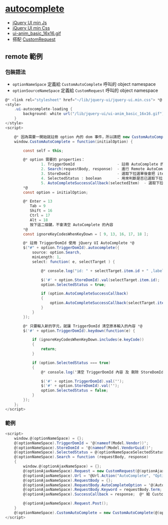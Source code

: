 # [autocomplete](https://jqueryui.com/autocomplete/)

-   [jQuery UI min Js](https://code.jquery.com/ui/1.12.1/jquery-ui.min.js)
-   [jQuery UI min Css](https://code.jquery.com/ui/1.12.1/themes/base/jquery-ui.min.css)
-   [ui-anim_basic_16x16.gif](https://github.com/jquery/codeorigin.jquery.com/blob/master/cdn/ui/1.8.2/themes/base/images/ui-anim_basic_16x16.gif)
-   搭配 [CustomRequest](./../jQuery/CustomRequest.md)

## remote 範例

### 包裝語法

-   `optionNameSpace` 定義給 `CustomAutoComplete` 呼叫的 object namespace
-   `optionSourceNameSpace` 定義給 `CustomRequest` 呼叫的 object namespace

```csharp
@* <link rel="stylesheet" href="~/lib/jquery-ui/jquery-ui.min.css"> *@
<style>
    .ui-autocomplete-loading {
        background: white url("/lib/jquery-ui/ui-anim_basic_16x16.gif") right center no-repeat;
    }
</style>
<script>

    @* 因為需要一開始就註冊 option 內的 dom 事件，所以請把 new CustomAutoComplete(initialOption) 放在最後一行 *@
    window.CustomAutoComplete = function(initialOption) {

        const self = this;

        @* option 需要的 properties：
                1. TriggerDomId                   - 註冊 AutoComplete 的 Dom Id
                2. Search(requestBody, response)  - 進行 Remote AutoComplete 使用的取資料的方式
                3. StoreDomId                     - 選取下拉選單後會把 item.Id 放至 StoreDomId 的 value 中
                4. SelectedStatus : boolean       - 用來判斷是否已選取下拉選單項目，特別是用於 編輯頁面
                5. AutoCompleteSuccessCallback(selectedItem)  - 選取下拉選單後會執行的 callback
        *@
        const option = initialOption;

        @* Enter = 13
           Tab = 9
           Shift = 16
           Ctrl = 17
           Alt = 18
           按下這二個鍵，不會清空 AutoComplete 的內容
        *@
        const ignoreKeyCodesWhenKeyDown = [ 9, 13, 16, 17, 18 ];

        @* 註冊 TriggerDomId 使用 jQuery UI AutoComplete *@
        $("#" + option.TriggerDomId).autocomplete({
            source: option.Search,
            minLength: 1,
            select: function( e, selectTarget ) {

                @* console.log("id: " + selectTarget.item.id + " ,label: " + selectTarget.item.label + " ,value: " + selectTarget.item.value); *@

                $('#' + option.StoreDomId).val(selectTarget.item.id);
                option.SelectedStatus = true;

                if (option.AutoCompleteSuccessCallback)
                {
                    option.AutoCompleteSuccessCallback(selectTarget.item);
                }
            }
        });

        @* 只要輸入新的字元，就讓 TriggerDomId 清空原本輸入的內容 *@
        $('#' + option.TriggerDomId).keydown(function(e) {

            if (ignoreKeyCodesWhenKeyDown.includes(e.keyCode))
            {
                return;
            }

            if (option.SelectedStatus === true)
            {
                @* console.log('清空 TriggerDomId 內容 及 刪除 StoreDomId 所儲存的值'); *@

                $('#' + option.TriggerDomId).val('');
                $('#' + option.StoreDomId).val('');
                option.SelectedStatus = false;
            }
        });
    };
</script>
```

### 範例

```csharp
<script>
    window.@(optionNameSpace) = {};
    @(optionNameSpace).TriggerDomId = '@(nameof(Model.Vendor))';
    @(optionNameSpace).StoreDomId = '@(nameof(Model.VendorGuid))';
    @(optionNameSpace).SelectedStatus = @(optionNameSpaceSelectedStatus.ToString().ToLower());
    @(optionNameSpace).Search = function (requestBody, response)
    {
        window.@(optionAjaxNameSpace) = {};
        @(optionAjaxNameSpace).Request = new CustomRequest(@(optionAjaxNameSpace));
        @(optionAjaxNameSpace).Url = '@Url.Action("AutoComplete", "Options")';
        @(optionAjaxNameSpace).RequestBody = {};
        @(optionAjaxNameSpace).RequestBody.AutoCompleteOption = '@(AutoCompleteOption.ValidVendors)';
        @(optionAjaxNameSpace).RequestBody.Keyword = requestBody.term;
        @(optionAjaxNameSpace).SuccessCallback = response;  @* 給 CustomRequest 回傳給 response 用，不用改 *@

        @(optionAjaxNameSpace).Request.Post();
    }
    @(optionNameSpace).CustomAutoComplete = new CustomAutoComplete(@(optionNameSpace));
</script>
```
